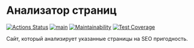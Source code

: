 # Анализатор страниц
[![Actions Status](https://github.com/dmanufriev/java-project-72/actions/workflows/hexlet-check.yml/badge.svg)](https://github.com/dmanufriev/java-project-72/actions)
[![main](https://github.com/dmanufriev/java-project-72/actions/workflows/main.yml/badge.svg)](https://github.com/dmanufriev/java-project-72/actions/workflows/main.yml)
[![Maintainability](https://api.codeclimate.com/v1/badges/dd9a305d6dc87c51f23a/maintainability)](https://codeclimate.com/github/dmanufriev/java-project-72/maintainability)
[![Test Coverage](https://api.codeclimate.com/v1/badges/dd9a305d6dc87c51f23a/test_coverage)](https://codeclimate.com/github/dmanufriev/java-project-72/test_coverage)

Сайт, который анализирует указанные страницы на SEO пригодность.
